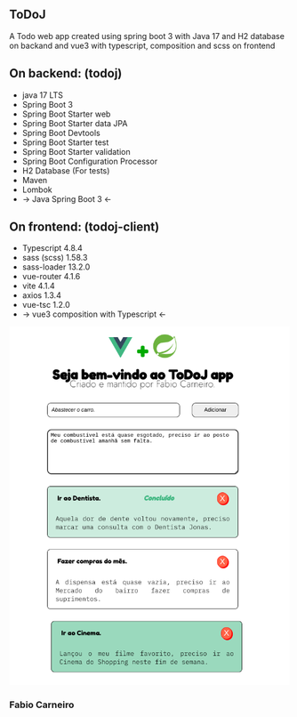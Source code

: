 <p align="center">
<h2>ToDoJ</h2>
A Todo web app created using spring boot 3 with Java 17 and H2 database on backand and vue3 with typescript, composition and scss on frontend

<h2>On backend: (todoj)</h2>
<ul>
<li>java 17 LTS</li>
<li>Spring Boot 3</li>
<li>Spring Boot Starter web</li>
<li>Spring Boot Starter data JPA</li>
<li>Spring Boot Devtools</li>
<li>Spring Boot Starter test</li>
<li>Spring Boot Starter validation</li>
<li>Spring Boot Configuration Processor</li>
<li>H2 Database (For tests)</li>
<li>Maven</li>
<li>Lombok</li>
<li>-> Java Spring Boot 3 <-</li>
</ul>

<h2>On frontend: (todoj-client)</h2>
<ul>
<li>Typescript 4.8.4</li>
<li>sass (scss) 1.58.3</li>
<li>sass-loader 13.2.0</li>
<li>vue-router 4.1.6</li>
<li>vite 4.1.4</li>
<li>axios 1.3.4</li>
<li>vue-tsc 1.2.0</li>
<li>-> vue3 composition with Typescript <-</li>
</ul>

</p>

<p align="center">
  <img src="https://raw.githubusercontent.com/fabioaacarneiro/todoj/master/img/print-todoj.png" width="550" title="img example">
</p>

<p align="center">
<h3>Fabio Carneiro</h3>
</p>
